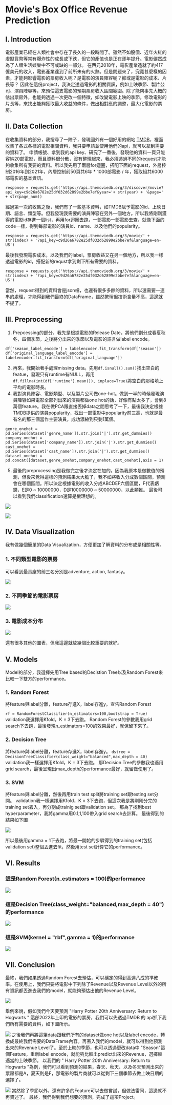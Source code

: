 # Movie's Box Office Revenue Prediction
## I. Introduction
電影產業已經在人類社會中存在了長久的一段時間了。雖然不如股價、近年火紅的虛擬貨幣等常有爆炸性的成長或下跌，但它的產值也是正在逐年提升。電影儼然成為了人類生活娛樂中不可或缺的一部分。
在西元2018年，電影產業造就了約417億美元的收入，電影產業達到了前所未有的火熱。但是問題來了，究竟甚麼樣的因素，才能夠影響電影的票房收入呢？是電影的演員陣容呢？抑或是電影的成本、片長等？
因此在這份project，我決定透過電影的相關資訊，例如上映季節、製片公司、演員陣容等，來預估這支電影的預期票房收入區間範圍。除了能夠事先大概的估出票房外，也能夠透過一次更改一個特徵，如改變電影上映的季節，修改電影的片長等，來找出能夠獲取最大收益的條件，做出相對應的調整，最大化電影的票房。
## II. Data Collection
在收集資料的部分，我搜尋了一陣子，發現國外有一個好用的網站 [TMDB](https://www.themoviedb.org/?language=zh-TW)，裡面收集了各式各樣的電影相關資料，我只要申請並使用他們的api，就可以拿到需要的資料了。
申請帳號、拿到我的api key、研究了一番後，發現他的資料一頁只能容納20部電影，而且資料很分散，沒有整理起來，我必須透過不同的request才能夠收集所有我要的資料。所以我先用了兩層for迴圈，搭配下面的request，外層控制2016年到2021年，內層控制前50頁共6年 * 1000部電影 / 年，獲取組共6000部電影的基本資訊。
```
response = requests.get('https://api.themoviedb.org/3/discover/movie?api_key=c9d26a6782e25df032d62899e2bbe7ef&year='+ str(year) + '&page=' + str(page_num))
```

經過第一次的收集之後，我們有了一些基本資料，如TMDB賦予電影的id、上映日期、語言、類型等。但我發現我需要的演員陣容在另外一個地方。所以我將剛剛獲得的電影id存進一個list，再用for迴圈去跑，一部電影一部電影去查，就像下面的code一樣，得到每部電影的演員id、name、以及他們的popularity。
```
response = requests.get('https://api.themoviedb.org/3/movie/' + str(index) + '?api_key=c9d26a6782e25df032d62899e2bbe7ef&language=en-US')
```
最後我發現電影成本，以及我們的label，票房收益又在另一個地方，所以我一樣透過電影的id，搭配新的requst拿到剩下所有需要的資料。
```
response = requests.get('https://api.themoviedb.org/3/movie/' + str(index) + '?api_key=c9d26a6782e25df032d62899e2bbe7ef&language=en-US')
```
當然，request得到的資料會是json檔，也還有很多多餘的資料，所以還需要一連串的處理，才能得到我們最終的DataFrame，雖然繁瑣但技術含量不高，這邊就不提了。
## III. Preprocessing
1. Prepcessing的部分，我先是根據電影的Release Date，將他們劃分成春夏秋冬，四個季節，之後將分出來的季節以及電影的語言做label encode。
```
df['season_label_encode'] = labelencoder.fit_transform(df['season'])
df['original_language_label_encode'] = labelencoder.fit_transform(df['original_language'])
```
3. 再來，我開始著手處理missing data。先用`df.isnull().sum()`找出空白的featue，發現只有runtime有NULL，再用`df.fillna(int(df['runtime'].mean()), inplace=True)`將空白的那格填上平均的電影時長。
4. 我對演員陣容、電影類型、以及製片公司做one-hot。做到一半的時候發現演員陣容如果電影全部列出來的演員都做one hot的話，好像有點太多了，會到8萬個feature。我在做PCA跟直接丟掉data之間思考了一下，最後我決定根據TMDB提供的演員popularity，找出一部電影中popularity前三高，也就是最有名的那三個當作主要演員，成功濃縮到只剩1萬個。
```
genre_onehot = pd.Series(dataset['genre_name']).str.join('|').str.get_dummies()
company_onehot = pd.Series(dataset['company_name']).str.join('|').str.get_dummies()
cast_onehot = pd.Series(dataset['cast_name']).str.join('|').str.get_dummies()
dataset_onehot = pd.concat([dataset,genre_onehot,company_onehot,cast_onehot],axis = 1)
```
5. 最後的preprocessing是我做完之後才決定在加的。因為我原本是做數值的預測，但後來覺得這樣的預測結果太大膽了，我不如將收入分成數個區間，預測會在哪個區間。所以決定根據電影的收入分成ABCDEF六個區間，F代表虧錢，E是0 ~ 10000000，D是10000000 ~ 50000000，以此類推。
最後可以看到我們classification還算是蠻理想的。

![](https://i.imgur.com/05JsjLL.png)

![](https://i.imgur.com/LY8A3R0.png)

## IV. Data Visualization
我有做幾個簡單的Data Visualization，方便更加了解資料的分布或是相關性等。
### 1. 不同類型電影的票房
可以看到最賣座的前三名分別是adventure, action, fantasy。

![](https://i.imgur.com/DL8J4hZ.png)
### 2. 不同季節的電影票房
![](https://i.imgur.com/3GVd4Wg.png)
### 3. 電影成本分布
![](https://i.imgur.com/i1mH8ze.png)

還有很多其他的圖表，但我這邊就放幾個比較重要的就好。


## V. Models
Model的部分，我選擇先用Tree based的Decistion Tree以及Random Forest來比較一下雙方的performance。
### 1. Random Forest
將feature與label分離，feature存進X，label存進y。宣告Random Forest

`rf = RandomForestClassifier(n_estimators=100,bootstrap = True)`
validation我選擇用Kfold，K = 3下去跑。
Random Forest的參數我用grid search下去跑，最後發現n_estimators=100的效果最好，就保留下來了。

### 2. Decision Tree
將feature與label分離，feature存進X，label存進y。
`dstree = DecisionTreeClassifier(class_weight="balanced",max_depth = 40)`
validation我一樣選擇用Kfold，K = 3下去跑。
那Decision Tree的參數我也適用grid search，最後呈現出max_depth的performance最好，就留做使用了。
### 3. SVM
將feature與label分離，然後再用train test split將training set跟testing set分開。
validation我一樣選擇用Kfold，K = 3下去跑，但這次我是將剛剛分完的training set丟入，再分割成trainig set跟validation set。
那為了找到best hyperparameter，我將gamma用0.1,1,100帶入grid search去計算。
最後得到的結果如下圖

![](https://i.imgur.com/FSSUBHO.png)

所以最後用gamma = 1下去跑，將最一開始的步驟得到的training set(包括validation set)整個丟進去fit，然後用test set計算它的performance。

## VI. Results
### 這是Random Forest(n_estimators = 100)的performance

![](https://i.imgur.com/XfHm9En.png)

### 這是Decision Tree(class_weight="balanced,max_depth = 40")的performance

![](https://i.imgur.com/WDFDKaG.png)

### 這是SVM(kernel = "rbf",gamma = 1)的performance

![](https://i.imgur.com/56CL39M.png)




## VII. Conclusion
最終，我們如果透過Random Forest去預估，可以穩定的得到高達八成的準確率。在使用上，我們只要將電影中下列除了Revenue以及Revenue Level以外的所有資訊都丟進去我們的model，就能夠預估出他的Revenue Level。

![](https://i.imgur.com/lBkgdms.png)

舉例來說，假如我們今天要預測 "Harry Potter 20th Anniversary: Return to Hogwarts " 這部2022年上印的電影的票房，我們可以先透過TMDB 的 api抓下我們所有需要的資料，如下圖所示。

![](https://i.imgur.com/iQJZvIw.png)
之後我們再將這筆data跟我們所有的dataset做one hot以及label encode，轉換成最終我們需要的DataFrame內容。再丟入我們的model，就可以得到他預測出來的Revenue Level了。至於上映的季節，也可以透過更改data中 "Season"這個Feature，重新label encode，就能夠比較出predict出來的Revenue，選擇較適當的上映季節。
以我們的 " Harry Potter 20th Anniversary: Return to Hogwarts "為例，我們可以看到預測的結果，春天、秋天、以及冬天預測出來的票房都是A，夏天則是F，那電影的製片商就可以從剩下三個季節去做上映日期的選擇了。

![](https://i.imgur.com/R47tMsp.png)
當然除了季節以外，還有許多的Feature可以去做嘗試，但做法雷同，這邊就不再贅述了。
最終，我們得到我們想要的預測，完成了這項Project。


